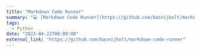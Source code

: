 ```yaml
---
title: "Markdown Code Runner"
summary: "💻 [Markdown Code Runner](https://github.com/basnijholt/markdown-code-runner): Auto-execute code blocks in Markdown files and refresh the output in-place. 🔄"
tags:
  - Python
date: "2023-04-22T00:00:00"
external_link: "https://github.com/basnijholt/markdown-code-runner"
---
```

